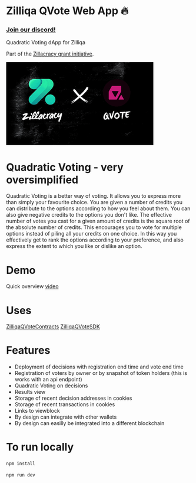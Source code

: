 # Zilliqa QVote Web App :fire:
### [Join our discord!](https://discord.gg/AWt6k9XhpT)

Quadratic Voting dApp for Zilliqa

Part of the [Zillacracy grant initiative](https://medium.com/zillacracy/2021-here-we-come-january-2021-zillacracy-blog-55552a4bd556).

![Zillacracy x QVote](images/zil_qvote.gif)

# Quadratic Voting - very oversimplified

Quadratic Voting is a better way of voting. It allows you to express more than simply your favourite choice. You are given a number of credits you can distribute to the options according to how you feel about them. You can also give negative credits to the options you don't like. The effective number of votes you cast for a given amount of credits is the square root of the absolute number of credits. This encourages you to vote for multiple options instead of piling all your credits on one choice. In this way you effectively get to rank the options according to your preference, and also express the extent to which you like or dislike an option.

# Demo 
Quick overview [video](https://www.youtube.com/watch?v=XJce0FrlqrE)

# Uses
[ZilliqaQVoteContracts](https://github.com/QVote/ZilliqaQVoteContracts)
[ZilliqaQVoteSDK](https://github.com/QVote/ZilliqaQVoteSDK)

# Features
- Deployment of decisions with registration end time and vote end time
- Registration of voters by owner or by snapshot of token holders (this is works with an api endpoint)
- Quadratic Voting on decisions
- Results view
- Storage of recent decision addresses in cookies
- Storage of recent transactions in cookies
- Links to viewblock
- By design can integrate with other wallets
- By design can easilly be integrated into a different blockchain

# To run locally
```bash
npm install
```

```bash
npm run dev
```
